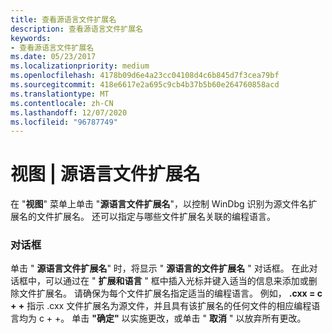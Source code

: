 ```yaml
---
title: 查看源语言文件扩展名
description: 查看源语言文件扩展名
keywords:
- 查看源语言文件扩展名
ms.date: 05/23/2017
ms.localizationpriority: medium
ms.openlocfilehash: 4178b09d6e4a23cc04108d4c6b845d7f3cea79bf
ms.sourcegitcommit: 418e6617e2a695c9cb4b37b5b60e264760858acd
ms.translationtype: MT
ms.contentlocale: zh-CN
ms.lasthandoff: 12/07/2020
ms.locfileid: "96787749"
---
```

# <a name="view--source-language-file-extensions"></a>视图 | 源语言文件扩展名


在 "**视图**" 菜单上单击 "**源语言文件扩展名**"，以控制 WinDbg 识别为源文件名扩展名的文件扩展名。 还可以指定与哪些文件扩展名关联的编程语言。

### <a name="span-iddialog_boxspanspan-iddialog_boxspandialog-box"></a><span id="dialog_box"></span><span id="DIALOG_BOX"></span>对话框

单击 " **源语言文件扩展名**" 时，将显示 " **源语言的文件扩展名** " 对话框。 在此对话框中，可以通过在 " **扩展和语言** " 框中插入光标并键入适当的信息来添加或删除文件扩展名。 请确保为每个文件扩展名指定适当的编程语言。 例如， **.cxx = c + +** 指示 .cxx 文件扩展名为源文件，并且具有该扩展名的任何文件的相应编程语言均为 c + +。 单击 **"确定"** 以实施更改，或单击 " **取消** " 以放弃所有更改。

 

 






